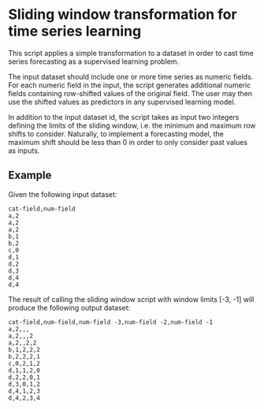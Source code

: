 # Sliding window transformation for time series learning

This script applies a simple transformation to a dataset in order to
cast time series forecasting as a supervised learning problem.

The input dataset should include one or more time series as numeric
fields. For each numeric field in the input, the script generates
additional numeric fields containing row-shifted values of the
original field. The user may then use the shifted values as predictors
in any supervised learning model.

In addition to the input dataset id, the script takes as input two
integers defining the limits of the sliding window, i.e. the minimum
and maximum row shifts to consider. Naturally, to implement a
forecasting model, the maximum shift should be less than 0 in order to
only consider past values as inputs.

## Example

Given the following input dataset:

````
cat-field,num-field
a,2
a,2
a,2
b,1
b,2
c,0
d,1
d,2
d,3
d,4
d,4

````

The result of calling the sliding window script with window limits
[-3, -1] will produce the following output dataset:

````
cat-field,num-field,num-field -3,num-field -2,num-field -1
a,2,,,
a,2,,,2
a,2,,2,2
b,1,2,2,2
b,2,2,2,1
c,0,2,1,2
d,1,1,2,0
d,2,2,0,1
d,3,0,1,2
d,4,1,2,3
d,4,2,3,4

````

